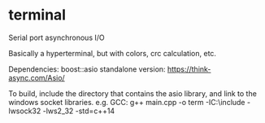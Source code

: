 # terminal
Serial port asynchronous I/O

Basically a hyperterminal, but with colors, crc calculation, etc.

Dependencies:
boost::asio standalone version:
https://think-async.com/Asio/

To build, include the directory that contains the asio library, and link to the windows socket libraries.
e.g.
GCC: g++ main.cpp -o term -IC:\include -lwsock32 -lws2_32 -std=c++14
